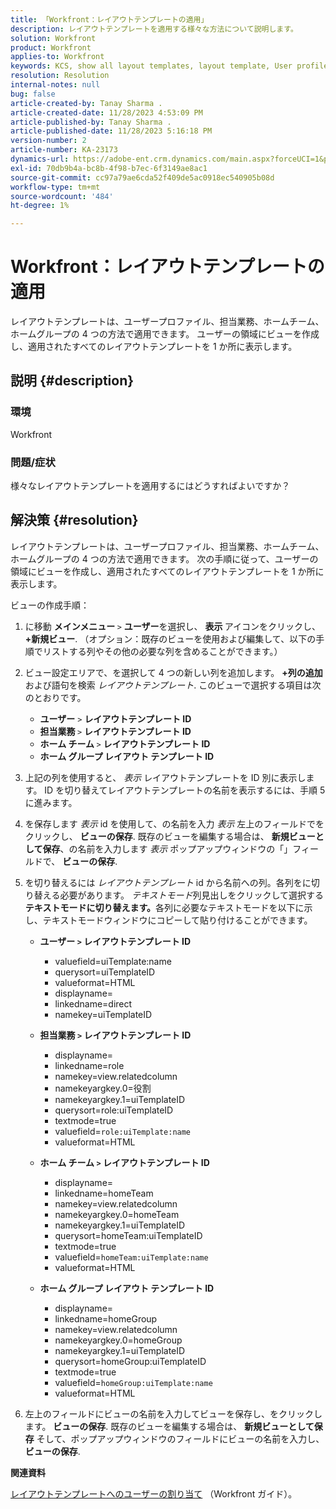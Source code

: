 ```yaml
---
title: 「Workfront：レイアウトテンプレートの適用」
description: レイアウトテンプレートを適用する様々な方法について説明します。
solution: Workfront
product: Workfront
applies-to: Workfront
keywords: KCS, show all layout templates, layout template, User profile, Job Role, Home Team, Home Group, Workfront
resolution: Resolution
internal-notes: null
bug: false
article-created-by: Tanay Sharma .
article-created-date: 11/28/2023 4:53:09 PM
article-published-by: Tanay Sharma .
article-published-date: 11/28/2023 5:16:18 PM
version-number: 2
article-number: KA-23173
dynamics-url: https://adobe-ent.crm.dynamics.com/main.aspx?forceUCI=1&pagetype=entityrecord&etn=knowledgearticle&id=be19a899-0e8e-ee11-8179-6045bd006704
exl-id: 70db9b4a-bc8b-4f98-b7ec-6f3149ae8ac1
source-git-commit: cc97a79ae6cda52f409de5ac0918ec540905b08d
workflow-type: tm+mt
source-wordcount: '484'
ht-degree: 1%

---
```


# Workfront：レイアウトテンプレートの適用


レイアウトテンプレートは、ユーザープロファイル、担当業務、ホームチーム、ホームグループの 4 つの方法で適用できます。 ユーザーの領域にビューを作成し、適用されたすべてのレイアウトテンプレートを 1 か所に表示します。

## 説明 {#description}


### 環境

Workfront



### 問題/症状

様々なレイアウトテンプレートを適用するにはどうすればよいですか？


## 解決策 {#resolution}


レイアウトテンプレートは、ユーザープロファイル、担当業務、ホームチーム、ホームグループの 4 つの方法で適用できます。 次の手順に従って、ユーザーの領域にビューを作成し、適用されたすべてのレイアウトテンプレートを 1 か所に表示します。

ビューの作成手順：

1. に移動 <b>メインメニュー </b>`>`  <b>ユーザー</b>を選択し、 <b>表示 </b>アイコンをクリックし、 <b>+新規ビュー</b>. （オプション：既存のビューを使用および編集して、以下の手順でリストする列やその他の必要な列を含めることができます。）
2. ビュー設定エリアで、を選択して 4 つの新しい列を追加します。 <b>+列の追加 </b>および語句を検索 *レイアウトテンプレート*. このビューで選択する項目は次のとおりです。

   - <b>ユーザー</b> `>`  <b>レイアウトテンプレート ID</b>
   - <b>担当業務 </b>`>`  <b>レイアウトテンプレート ID</b>
   - <b>ホーム チーム </b>`>`  <b>レイアウトテンプレート ID</b>
   - <b>ホーム グループ レイアウト テンプレート ID</b>
3. 上記の列を使用すると、 *表示* レイアウトテンプレートを ID 別に表示します。 ID を切り替えてレイアウトテンプレートの名前を表示するには、手順 5 に進みます。
4. を保存します *表示* id を使用して、の名前を入力 *表示* 左上のフィールドでをクリックし、 <b>ビューの保存</b>. 既存のビューを編集する場合は、 <b>新規ビューとして保存</b>、の名前を入力します *表示* ポップアップウィンドウの「」フィールドで、 <b>ビューの保存</b>.
5. を切り替えるには *レイアウトテンプレート* id から名前への列。各列をに切り替える必要があります。 *テキストモード*&#x200B;列見出しをクリックして選択する <b>テキストモードに切り替えます。</b>各列に必要なテキストモードを以下に示し、テキストモードウィンドウにコピーして貼り付けることができます。
   - <b>ユーザー `>`  レイアウトテンプレート ID </b>
      - valuefield=uiTemplate:name
      - querysort=uiTemplateID
      - valueformat=HTML
      - displayname=
      - linkedname=direct
      - namekey=uiTemplateID


   - <b>担当業務 `>`  レイアウトテンプレート ID </b>
      - displayname=
      - linkedname=role
      - namekey=view.relatedcolumn
      - namekeyargkey.0=役割
      - namekeyargkey.1=uiTemplateID
      - querysort=role:uiTemplateID
      - textmode=true
      - valuefield=`role:uiTemplate:name`
      - valueformat=HTML


   - <b>ホーム チーム `>`  レイアウトテンプレート ID</b>
      - displayname=
      - linkedname=homeTeam
      - namekey=view.relatedcolumn
      - namekeyargkey.0=homeTeam
      - namekeyargkey.1=uiTemplateID
      - querysort=homeTeam:uiTemplateID
      - textmode=true
      - valuefield=`homeTeam:uiTemplate:name`
      - valueformat=HTML


   - <b>ホーム グループ レイアウト テンプレート ID </b>
      - displayname=
      - linkedname=homeGroup
      - namekey=view.relatedcolumn
      - namekeyargkey.0=homeGroup
      - namekeyargkey.1=uiTemplateID
      - querysort=homeGroup:uiTemplateID
      - textmode=true
      - valuefield=`homeGroup:uiTemplate:name`
      - valueformat=HTML
6. 左上のフィールドにビューの名前を入力してビューを保存し、をクリックします。 <b>ビューの保存</b>. 既存のビューを編集する場合は、 <b>新規ビューとして保存</b> そして、ポップアップウィンドウのフィールドにビューの名前を入力し、 <b>ビューの保存</b>.


<b>関連資料</b>

[レイアウトテンプレートへのユーザーの割り当て](https://experienceleague.adobe.com/docs/workfront/using/administration-and-setup/customize/layout-templates/assign-users-to-layout-template.html) （Workfront ガイド）。

